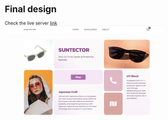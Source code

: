 # Final design

Check the live server [link](https://suntector-ecommerce-kd7681grp-bbenbboys-projects.vercel.app/)
![final design](public/final.png)
